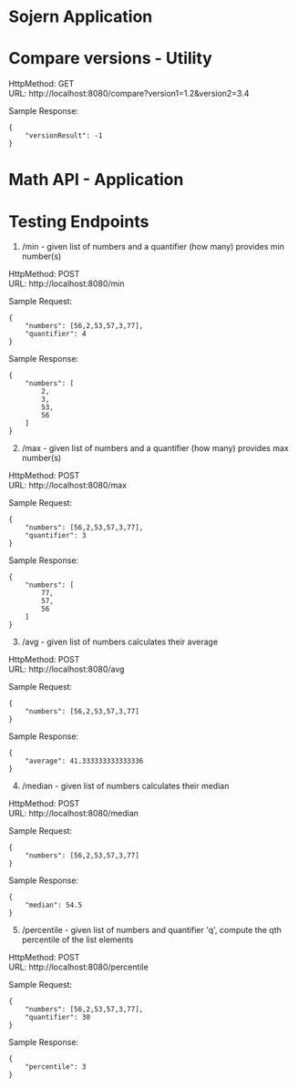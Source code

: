 # Sojern Application

# Compare versions - Utility

HttpMethod: GET  
URL: http://localhost:8080/compare?version1=1.2&version2=3.4

Sample Response:
```
{
    "versionResult": -1
}
```

# Math API - Application

# Testing Endpoints

1. /min - given list of numbers and a quantifier (how many) provides min number(s)  

HttpMethod: POST   
URL: http://localhost:8080/min

Sample Request:
```
{
	"numbers": [56,2,53,57,3,77],
	"quantifier": 4
} 
```
Sample Response:
```
{
    "numbers": [
        2,
        3,
        53,
        56
    ]
}
```

2. /max - given list of numbers and a quantifier (how many) provides max number(s)

HttpMethod: POST   
URL: http://localhost:8080/max

Sample Request:
```
{
	"numbers": [56,2,53,57,3,77],
	"quantifier": 3
}
```
Sample Response:
```
{
    "numbers": [
        77,
        57,
        56
    ]
}
```

3. /avg - given list of numbers calculates their average

HttpMethod: POST   
URL: http://localhost:8080/avg

Sample Request:
```
{
	"numbers": [56,2,53,57,3,77]
}
```
Sample Response:
```
{
    "average": 41.333333333333336
}
```

4. /median - given list of numbers calculates their median

HttpMethod: POST   
URL: http://localhost:8080/median

Sample Request:
```
{
	"numbers": [56,2,53,57,3,77]
}
```
Sample Response:
```
{
    "median": 54.5
}
```

5. /percentile - given list of numbers and quantifier 'q', compute the qth percentile of the list elements

HttpMethod: POST   
URL: http://localhost:8080/percentile

Sample Request:
```
{
	"numbers": [56,2,53,57,3,77],
	"quantifier": 30
}
```
Sample Response:
```
{
    "percentile": 3
}
```

